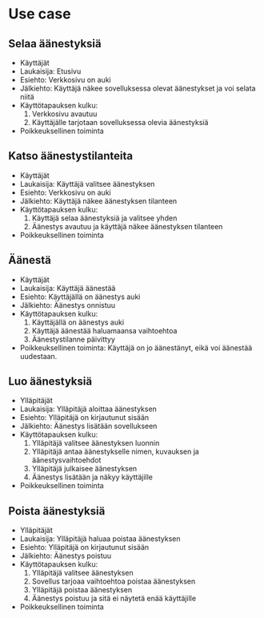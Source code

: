 # Use case

## Selaa äänestyksiä

- Käyttäjät
- Laukaisija: Etusivu
- Esiehto: Verkkosivu on auki
- Jälkiehto: Käyttäjä näkee sovelluksessa olevat äänestykset ja voi selata niitä
- Käyttötapauksen kulku:
    1. Verkkosivu avautuu
    2. Käyttäjälle tarjotaan sovelluksessa olevia äänestyksiä
- Poikkeuksellinen toiminta

## Katso äänestystilanteita

- Käyttäjät
- Laukaisija: Käyttäjä valitsee äänestyksen
- Esiehto: Verkkosivu on auki
- Jälkiehto: Käyttäjä näkee äänestyksen tilanteen
- Käyttötapauksen kulku:
    1. Käyttäjä selaa äänestyksiä ja valitsee yhden
    2. Äänestys avautuu ja käyttäjä näkee äänestyksen tilanteen
- Poikkeuksellinen toiminta

## Äänestä

- Käyttäjät
- Laukaisija: Käyttäjä äänestää
- Esiehto: Käyttäjällä on äänestys auki
- Jälkiehto: Äänestys onnistuu
- Käyttötapauksen kulku:
    1. Käyttäjällä on äänestys auki
    2. Käyttäjä äänestää haluamaansa vaihtoehtoa
    3. Äänestystilanne päivittyy
- Poikkeuksellinen toiminta: Käyttäjä on jo äänestänyt, eikä voi äänestää uudestaan.

## Luo äänestyksiä

- Ylläpitäjät
- Laukaisija: Ylläpitäjä aloittaa äänestyksen
- Esiehto: Ylläpitäjä on kirjautunut sisään
- Jälkiehto: Äänestys lisätään sovellukseen
- Käyttötapauksen kulku:
    1. Ylläpitäjä valitsee äänestyksen luonnin
    2. Ylläpitäjä antaa äänestykselle nimen, kuvauksen ja äänestysvaihtoehdot
    3. Ylläpitäjä julkaisee äänestyksen
    4. Äänestys lisätään ja näkyy käyttäjille
- Poikkeuksellinen toiminta

## Poista äänestyksiä

- Ylläpitäjät
- Laukaisija: Ylläpitäjä haluaa poistaa äänestyksen
- Esiehto: Ylläpitäjä on kirjautunut sisään
- Jälkiehto: Äänestys poistuu
- Käyttötapauksen kulku:
    1. Ylläpitäjä valitsee äänestyksen
    2. Sovellus tarjoaa vaihtoehtoa poistaa äänestyksen
    3. Ylläpitäjä poistaa äänestyksen
    4. Äänestys poistuu ja sitä ei näytetä enää käyttäjille
- Poikkeuksellinen toiminta
